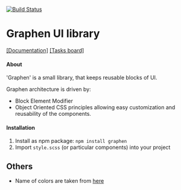 [![Build Status](https://travis-ci.org/coda-it/graphen.svg?branch=master)](https://travis-ci.org/coda-it/graphen)

# Graphen UI library
[[Documentation]](https://coda-it.github.io/graphen/)
[[Tasks board]](https://trello.com/b/vhEpkIJr/project-coda-it)

#### About
'Graphen' is a small library, that keeps reusable blocks of UI.

Graphen architecture is driven by:
* Block Element Modifier
* Object Oriented CSS
principles allowing easy customization and reusability of the components.

#### Installation
1. Install as npm package: `npm install graphen`
2. Import `style.scss` (or particular components) into your project

## Others
* Name of colors are taken from [here](http://chir.ag/projects/name-that-color/)
